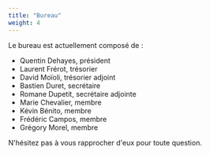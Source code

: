 ```yaml
---
title: "Bureau"
weight: 4
---
```


Le bureau est actuellement composé de :

- Quentin Dehayes, président
- Laurent Frérot, trésorier
- David Moïoli, trésorier adjoint
- Bastien Duret, secrétaire
- Romane Dupetit, secrétaire adjointe
- Marie Chevalier, membre
- Kévin Bénito, membre
- Frédéric Campos, membre
- Grégory Morel, membre

N'hésitez pas à vous rapprocher d'eux pour toute question.
